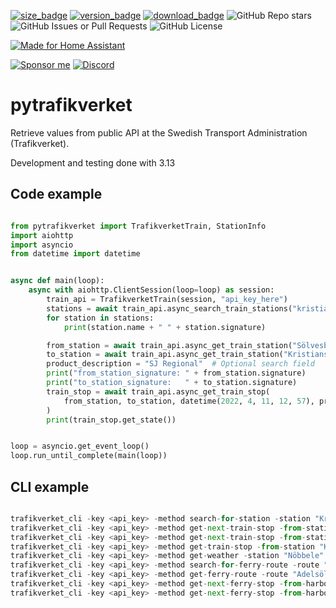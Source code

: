 [![size_badge](https://img.shields.io/github/repo-size/gjohansson-ST/pytrafikverket?style=for-the-badge&cacheSeconds=3600)](https://github.com/gjohansson-ST/pytrafikverket)
[![version_badge](https://img.shields.io/github/v/release/gjohansson-ST/pytrafikverket?label=Latest%20release&style=for-the-badge&cacheSeconds=3600)](https://github.com/gjohansson-ST/pytrafikverket/releases/latest)
[![download_badge](https://img.shields.io/pypi/dm/pytrafikverket?style=for-the-badge&cacheSeconds=3600)](https://github.com/gjohansson-ST/pytrafikverket/releases/latest)
![GitHub Repo stars](https://img.shields.io/github/stars/gjohansson-ST/pytrafikverket?style=for-the-badge&cacheSeconds=3600)
![GitHub Issues or Pull Requests](https://img.shields.io/github/issues/gjohansson-ST/pytrafikverket?style=for-the-badge&cacheSeconds=3600)
![GitHub License](https://img.shields.io/github/license/gjohansson-ST/pytrafikverket?style=for-the-badge&cacheSeconds=3600)

[![Made for Home Assistant](https://img.shields.io/badge/Made_for-Home%20Assistant-blue?style=for-the-badge&logo=homeassistant)](https://github.com/home-assistant)

[![Sponsor me](https://img.shields.io/badge/Sponsor-Me-blue?style=for-the-badge&logo=github)](https://github.com/sponsors/gjohansson-ST)
[![Discord](https://img.shields.io/discord/872446427664625664?style=for-the-badge&label=Discord&cacheSeconds=3600)](https://discord.gg/EG7cWFQMGW)

# pytrafikverket

Retrieve values from public API at the Swedish Transport Administration (Trafikverket).

Development and testing done with 3.13

## Code example

```python

from pytrafikverket import TrafikverketTrain, StationInfo
import aiohttp
import asyncio
from datetime import datetime


async def main(loop):
    async with aiohttp.ClientSession(loop=loop) as session:
        train_api = TrafikverketTrain(session, "api_key_here")
        stations = await train_api.async_search_train_stations("kristianstad")
        for station in stations:
            print(station.name + " " + station.signature)

        from_station = await train_api.async_get_train_station("Sölvesborg")
        to_station = await train_api.async_get_train_station("Kristianstad C")
        product_description = "SJ Regional"  # Optional search field
        print("from_station_signature: " + from_station.signature)
        print("to_station_signature:   " + to_station.signature)
        train_stop = await train_api.async_get_train_stop(
            from_station, to_station, datetime(2022, 4, 11, 12, 57), product_description
        )
        print(train_stop.get_state())


loop = asyncio.get_event_loop()
loop.run_until_complete(main(loop))

```

## CLI example
<!-- blacken-docs:off -->
```python

trafikverket_cli -key <api_key> -method search-for-station -station "Kristianstad"
trafikverket_cli -key <api_key> -method get-next-train-stop -from-station "Kristianstad C" -to-station "Sölvesborg"
trafikverket_cli -key <api_key> -method get-next-train-stop -from-station "Kristianstad C" -to-station "Sölvesborg" -train-product "SJ Regional"
trafikverket_cli -key <api_key> -method get-train-stop -from-station "Kristianstad C" -to-station "Sölvesborg" -date-time "2017-05-19T16:38:00"
trafikverket_cli -key <api_key> -method get-weather -station "Nöbbele"
trafikverket_cli -key <api_key> -method search-for-ferry-route -route "sund"
trafikverket_cli -key <api_key> -method get-ferry-route -route "Adelsöleden"
trafikverket_cli -key <api_key> -method get-next-ferry-stop -from-harbor "Ekerö"
trafikverket_cli -key <api_key> -method get-next-ferry-stop -from-harbor "Furusund" -date-time "2019-12-24T00:00:00"

```
<!-- blacken-docs:on -->
